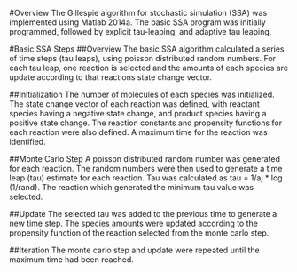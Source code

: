 #Overview
The Gillespie algorithm for stochastic simulation (SSA) was implemented using Matlab 2014a. The basic SSA program was initially
programmed, followed by explicit tau-leaping, and adaptive tau leaping. 

#Basic SSA Steps
##Overview
The basic SSA algorithm calculated a series of time steps (tau leaps), using poisson distributed random numbers. For each tau leap, one reaction is selected and the amounts of each species are update according to that reactions state change vector. 

##Initialization
The number of molecules of each species was initialized. The state change vector of each reaction was defined, with reactant species having a negative state change, and product species having a positive state change. The reaction constants and propensity functions for each reaction were also defined. A maximum time for the reaction was identified. 

##Monte Carlo Step
A poisson distributed random number was generated for each reaction. The random numbers were then used to generate a time leap (tau) estimate for each reaction. Tau was calculated as tau = 1/aj * log (1/rand). The reaction which generated the minimum tau value was selected. 

##Update
The selected tau was added to the previous time to generate a new time step. The species amounts were updated according to the propensity function of the reaction selected from the monte carlo step.

##Iteration
The monte carlo step and update were repeated until the maximum time had been reached. 

